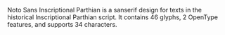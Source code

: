 Noto Sans Inscriptional Parthian is a sanserif design for texts in the historical Inscriptional Parthian script. It contains 46 glyphs, 2 OpenType features, and supports 34 characters.